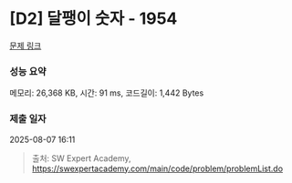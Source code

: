 # [D2] 달팽이 숫자 - 1954 

[문제 링크](https://swexpertacademy.com/main/code/problem/problemDetail.do?contestProbId=AV5PobmqAPoDFAUq) 

### 성능 요약

메모리: 26,368 KB, 시간: 91 ms, 코드길이: 1,442 Bytes

### 제출 일자

2025-08-07 16:11



> 출처: SW Expert Academy, https://swexpertacademy.com/main/code/problem/problemList.do